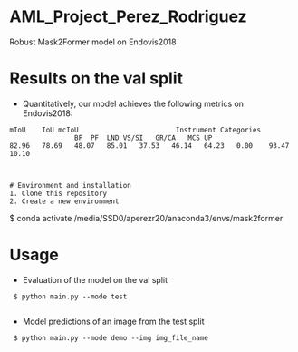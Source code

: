 # AML_Project_Perez_Rodriguez

Robust Mask2Former model on Endovis2018


# Results on the val split

* Quantitatively, our model achieves the following metrics on Endovis2018:

```
mIoU	IoU	mcIoU	                     Instrument Categories						
				BF	PF	LND	VS/SI	GR/CA	MCS	UP
82.96	78.69	48.07	85.01	37.53	46.14	64.23	0.00	93.47	10.10



# Environment and installation
1. Clone this repository 
2. Create a new environment
```
 $ conda activate /media/SSD0/aperezr20/anaconda3/envs/mask2former

# Usage

* Evaluation of the model on the val split
```
 $ python main.py --mode test
 
```

* Model predictions of an image from the test split
```
 $ python main.py --mode demo --img img_file_name
 
```

